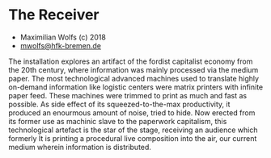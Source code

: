 # The Receiver

* Maximilian Wolfs (c) 2018
* mwolfs@hfk-bremen.de

The installation explores an artifact of the fordist capitalist economy from the 20th century, where information was mainly processed via the medium paper. The most technological advanced machines used to translate highly on-demand information like logistic centers were matrix printers with infinite paper feed. These machines were trimmed to print as much and fast as possible. As side effect of its squeezed-to-the-max productivity, it produced an enourmous amount of noise, tried to hide.
Now erected from its former use as machinic slave to the paperwork capitalism, this technological artefact is the star of the stage, receiving an audience which formerly
It is printing a procedural live composition into the air, our current medium wherein information is distributed.
